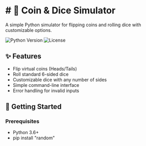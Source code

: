 # # 🎲 Coin & Dice Simulator

A simple Python simulator for flipping coins and rolling dice with customizable options.

![Python Version](https://img.shields.io/badge/python-3.6%2B-blue)
![License](https://img.shields.io/badge/license-MIT-green)

## ✨ Features

- Flip virtual coins (Heads/Tails)
- Roll standard 6-sided dice
- Customizable dice with any number of sides
- Simple command-line interface
- Error handling for invalid inputs

## 🚀 Getting Started

### Prerequisites
- Python 3.6+
- pip install "random"



